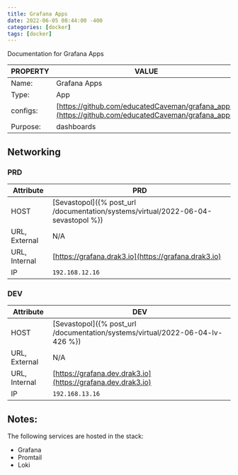 ```yaml
---
title: Grafana Apps
date: 2022-06-05 08:44:00 -400
categories: [docker]
tags: [docker]
---
```


Documentation for Grafana Apps

| PROPERTY | VALUE                                                                                              |
| -------- | -------------------------------------------------------------------------------------------------- |
| Name:    | Grafana Apps                                                                                       |
| Type:    | App                                                                                                |
| configs: | [https://github.com/educatedCaveman/grafana_apps](https://github.com/educatedCaveman/grafana_apps) |
| Purpose: | dashboards                                                                                         |

## Networking

### PRD

| Attribute     | PRD                                                                               |
| ------------- | --------------------------------------------------------------------------------- |
| HOST          | [Sevastopol]({% post_url /documentation/systems/virtual/2022-06-04-sevastopol %}) |
| URL, External | N/A                                                                               |
| URL, Internal | [https://grafana.drak3.io](https://grafana.drak3.io)                              |
| IP            | `192.168.12.16`                                                                   |

### DEV

| Attribute     | DEV                                                                           |
| ------------- | ----------------------------------------------------------------------------- |
| HOST          | [Sevastopol]({% post_url /documentation/systems/virtual/2022-06-04-lv-426 %}) |
| URL, External | N/A                                                                           |
| URL, Internal | [https://grafana.dev.drak3.io](https://grafana.dev.drak3.io)                  |
| IP            | `192.168.13.16`                                                               |

## Notes:

The following services are hosted in the stack:

- Grafana
- Promtail
- Loki
